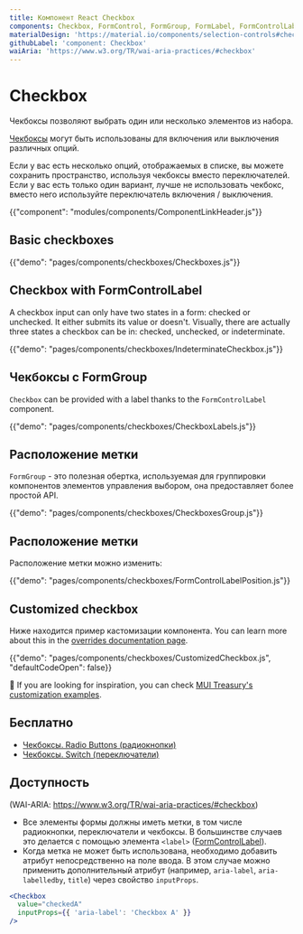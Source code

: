 ```yaml
---
title: Компонент React Checkbox
components: Checkbox, FormControl, FormGroup, FormLabel, FormControlLabel
materialDesign: 'https://material.io/components/selection-controls#checkboxes'
githubLabel: 'component: Checkbox'
waiAria: 'https://www.w3.org/TR/wai-aria-practices/#checkbox'
---
```


# Checkbox

<p class="description">Чекбоксы позволяют выбрать один или несколько элементов из набора.</p>

[Чекбоксы](https://material.io/design/components/selection-controls.html#checkboxes) могут быть использованы для включения или выключения различных опций.

Если у вас есть несколько опций, отображаемых в списке, вы можете сохранить пространство, используя чекбоксы вместо переключателей. Если у вас есть только один вариант, лучше не использовать чекбокс, вместо него используйте переключатель включения / выключения.

{{"component": "modules/components/ComponentLinkHeader.js"}}

## Basic checkboxes

{{"demo": "pages/components/checkboxes/Checkboxes.js"}}

## Checkbox with FormControlLabel

A checkbox input can only have two states in a form: checked or unchecked. It either submits its value or doesn't. Visually, there are actually three states a checkbox can be in: checked, unchecked, or indeterminate.

{{"demo": "pages/components/checkboxes/IndeterminateCheckbox.js"}}

## Чекбоксы с FormGroup

`Checkbox` can be provided with a label thanks to the `FormControlLabel` component.

{{"demo": "pages/components/checkboxes/CheckboxLabels.js"}}

## Расположение метки

`FormGroup` - это полезная обертка, используемая для группировки компонентов элементов управления выбором, она предоставляет более простой API.

{{"demo": "pages/components/checkboxes/CheckboxesGroup.js"}}

## Расположение метки

Расположение метки можно изменить:

{{"demo": "pages/components/checkboxes/FormControlLabelPosition.js"}}

## Customized checkbox

Ниже находится пример кастомизации компонента. You can learn more about this in the [overrides documentation page](/customization/how-to-customize/).

{{"demo": "pages/components/checkboxes/CustomizedCheckbox.js", "defaultCodeOpen": false}}

🎨 If you are looking for inspiration, you can check [MUI Treasury's customization examples](https://mui-treasury.com/styles/checkbox).

## Бесплатно

- [Чекбоксы. Radio Buttons (радиокнопки) ](https://www.nngroup.com/articles/checkboxes-vs-radio-buttons/)
- [Чекбоксы. Switch (переключатели)](https://uxplanet.org/checkbox-vs-toggle-switch-7fc6e83f10b8)

## Доступность

(WAI-ARIA: https://www.w3.org/TR/wai-aria-practices/#checkbox)

- Все элементы формы должны иметь метки, в том числе радиокнопки, переключатели и чекбоксы. В большинстве случаев это делается с помощью элемента `<label>` ([FormControlLabel](/api/form-control-label/)).
- Когда метка не может быть использована, необходимо добавить атрибут непосредственно на поле ввода. В этом случае можно применить дополнительный атрибут (например, `aria-label`, `aria-labelledby`, `title`) через свойство `inputProps`.

```jsx
<Checkbox
  value="checkedA"
  inputProps={{ 'aria-label': 'Checkbox A' }}
/>
```
